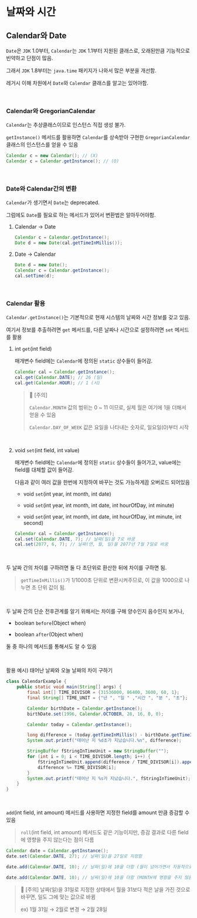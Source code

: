 # 날짜와 시간

## Calendar와 Date

`Date`은 `JDK` 1.0부터, `Calendar`는 `JDK` 1.1부터 지원된 클래스로, 오래된만큼 기능적으로 빈약하고 단점이 많음.

그래서 `JDK` 1.8부터는 `java.time` 패키지가 나와서 많은 부분을 개선함.

레거시 이해 차원에서 `Date`와 `Calendar` 클래스를 알고는 있어야함.

&nbsp;

### Calendar와 GregorianCalendar

`Calendar`는 추상클래스이므로 인스턴스 직접 생성 불가.

`getInstance()` 메서드를 활용하면 `Calendar`를 상속받아 구현한 `GregorianCalendar` 클래스의 인스턴스를 얻을 수 있음

```java
Calendar c = new Calendar(); // (X)
Calendar c = Calendar.getInstance(); // (O)
```

&nbsp;

### Date와 Calendar간의 변환

`Calendar`가 생기면서 `Date`는 deprecated.

그럼에도 `Date`를 필요로 하는 메서드가 있어서 변환법은 알아두어야함.

1. Calendar &#8594; Date

   ```java
   Calendar c = Calendar.getInstance();
   Date d = new Date(cal.getTimeInMillis());
   ```

2. Date &#8594; Calendar

   ```java
   Date d = new Date();
   Calendar c = Calendar.getInstance();
   cal.setTime(d);
   ```

&nbsp;

### Calendar 활용

`Calendar.getInstance()`는 기본적으로 현재 시스템의 날짜와 시간 정보를 갖고 있음.

여기서 정보를 추출하려면 `get` 메서드를, 다른 날짜나 시간으로 설정하려면 `set` 메서드를 활용

1. int `get`(int field)

   매개변수 field에는 `Calendar`에 정의된 `static` 상수들이 들어감.

   ```java
   Calendar cal = Calendar.getInstance();
   cal.get(Calendar.DATE); // 26 (일)
   cal.get(Calendar.HOUR); // 1 (시)
   ```

   > 📌 [주의]
   >
   > `Calendar.MONTH` 값의 범위는 0 ~ 11 이므로, 실제 월은 여기에 1을 더해서 얻을 수 있음
   >
   > `Calendar.DAY_OF_WEEK` 값은 요일을 나타내는 숫자로, 일요일(0)부터 시작

&nbsp;

2. void `set`(int field, int value)

   매개변수 field에는 `Calendar`에 정의된 `static` 상수들이 들어가고, value에는 field를 대체할 값이 들어감.

   다음과 같이 여러 값을 한번에 지정하여 바꾸는 것도 가능하게끔 오버로드 되어있음

   - void `set`(int year, int month, int date)

   - void `set`(int year, int month, int date, int hourOfDay, int minute)

   - void `set`(int year, int month, int date, int hourOfDay, int minute, int second)

   ```java
   Calendar cal = Calendar.getInstance();
   cal.set(Calendar.DATE, 7); // 날짜(일)을 7로 바꿈
   cal.set(2077, 6, 7); // 날짜(연, 월, 일)을 2077년 7월 7일로 바꿈
   ```

&nbsp;

두 날짜 간의 차이를 구하려면 둘 다 초단위로 환산한 뒤에 차이를 구하면 됨.

> `getTimeInMillis()`가 1/1000초 단위로 변환시켜주므로, 이 값을 1000으로 나누면 초 단위 값이 됨.

&nbsp;

두 날짜 간의 단순 전후관계를 알기 위해서는 차이를 구해 양수인지 음수인지 보거나,

- boolean `before`(Object when)

- boolean `after`(Object when)

둘 중 하나의 메서드를 통해서도 알 수 있음

&nbsp;

활용 예시) 태어난 날짜와 오늘 날짜의 차이 구하기

```java
class CalendarExample {
    public static void main(String[] args) {
        final int[] TIME_DIVISOR = {31536000, 86400, 3600, 60, 1};
        final String[] TIME_UNIT = {"년 ", "일 " ,"시간 ", "분 ", "초"};

        Calendar birthDate = Calendar.getInstance();
        birthDate.set(1996, Calendar.OCTOBER, 28, 16, 0, 0);

        Calendar today = Calendar.getInstance();

        long difference = (today.getTimeInMillis() - birthDate.getTimeInMillis()) / 1000;
        System.out.printf("태어난 지 %d초가 지났습니다.%n", difference);

        StringBuffer fStringInTimeUnit = new StringBuffer("");
        for (int i = 0; i < TIME_DIVISOR.length; i++) {
            fStringInTimeUnit.append(difference / TIME_DIVISOR[i]).append(TIME_UNIT[i]);
            difference %= TIME_DIVISOR[i];
        }
        System.out.printf("태어난 지 %s가 지났습니다.", fStringInTimeUnit);
    }
}
```

&nbsp;

`add`(int field, int amount) 메서드를 사용하면 지정한 field를 amount 만큼 증감할 수 있음

> `roll`(int field, int amount) 메서드도 같은 기능이지만, 증감 결과로 다른 field에 영향을 주지 않는다는 점이 다름

```java
Calendar date = Calendar.getInstance();
date.set(Calendar.DATE, 27); // 날짜(일)을 27일로 지정함
```

```java
date.add(Calendar.DATE, 10); // 날짜(일)에 10을 더함 (월이 넘어가면서 자동적으로 MONTH도 +1 됨)
```

```java
date.add(Calendar.DATE, 10); // 날짜(일)에 10을 더함 (MONTH에 영향을 주지 않음)
```

> 📌 [주의] 날짜(일)을 31일로 지정한 상태에서 월을 31보다 적은 날을 가진 것으로 바꾸면, 일도 그에 맞는 값으로 바뀜
>
> ex) 1월 31일 &#8594; 2월로 변경 &#8594; 2월 28일

